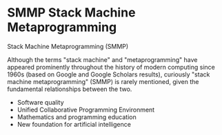 # SMMP Stack Machine Metaprogramming

Stack Machine Metaprogramming (SMMP)

Although the terms "stack machine" and "metaprogramming" have appeared prominently throughout the history of modern computing since 1960s (based on Google and Google Scholars results), curiously "stack machine metaprogramming" (SMMP) is rarely mentioned, given the fundamental relationships between the two.

- Software quality
- Unified Collaborative Programming Environment
- Mathematics and programming education
- New foundation for artificial intelligence

